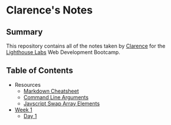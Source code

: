 # Clarence's Notes

## Summary 
This repository contains all of the notes taken by [Clarence](https://github.com/clarchiu) for the [Lighthouse Labs](https://www.lighthouselabs.ca/) Web Development Bootcamp.

## Table of Contents
* Resources
  * [Markdown Cheatsheet](https://github.com/adam-p/markdown-here/wiki/Markdown-Cheatsheet)
  * [Command Line Arguments](https://stackabuse.com/command-line-arguments-in-node-js/)
  * [Javscript Swap Array Elements](https://flaviocopes.com/javascript-swap-array-elements/)
* [Week 1](/Week_1)
  * [Day 1](/Week_1/Day_1)
